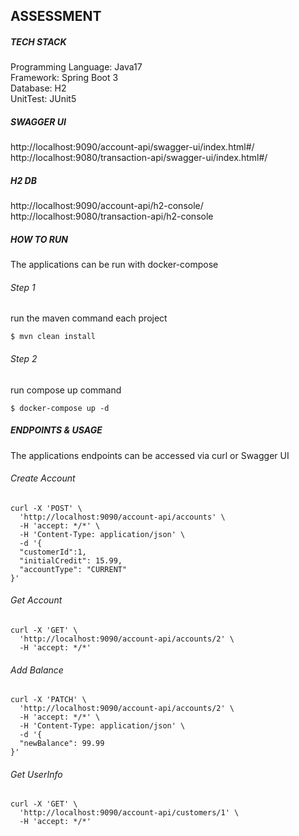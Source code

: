 ## ASSESSMENT

##### TECH STACK
Programming Language: Java17 <br>
Framework: Spring Boot 3 <br>
Database: H2 <br>
UnitTest: JUnit5 <br>

##### SWAGGER UI
http://localhost:9090/account-api/swagger-ui/index.html#/ <br>
http://localhost:9080/transaction-api/swagger-ui/index.html#/

##### H2 DB
http://localhost:9090/account-api/h2-console/ <br>
http://localhost:9080/transaction-api/h2-console


##### HOW TO RUN
The applications can be run with docker-compose <br>

###### Step 1 

run the maven command each project
```
$ mvn clean install
```
###### Step 2 
run compose up command
```
$ docker-compose up -d
``` 
##### ENDPOINTS & USAGE
The applications endpoints can be accessed via curl or Swagger UI
###### Create Account

```
curl -X 'POST' \
  'http://localhost:9090/account-api/accounts' \
  -H 'accept: */*' \
  -H 'Content-Type: application/json' \
  -d '{
  "customerId":1,
  "initialCredit": 15.99,
  "accountType": "CURRENT"
}'
```
###### Get Account
```
curl -X 'GET' \
  'http://localhost:9090/account-api/accounts/2' \
  -H 'accept: */*'
```
###### Add Balance
```
curl -X 'PATCH' \
  'http://localhost:9090/account-api/accounts/2' \
  -H 'accept: */*' \
  -H 'Content-Type: application/json' \
  -d '{
  "newBalance": 99.99
}'
```
###### Get UserInfo
```
curl -X 'GET' \
  'http://localhost:9090/account-api/customers/1' \
  -H 'accept: */*'
```
